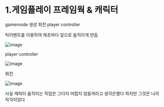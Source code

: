 # 1.게임플레이 프레임웍 & 캐릭터

gamemode
생성
회전
player controller

틱이벤트를 이용하여 매초마다 앞으로 움직이게 만듬

![image](https://github.com/kdw1234/TIL/assets/57427834/93bbc4e4-cbe9-4595-a759-5220eed28860)


player controller

![image](https://github.com/kdw1234/TIL/assets/57427834/19eba5f7-cbbc-4090-a515-8782f3a7f135)


회전

![image](https://github.com/kdw1234/TIL/assets/57427834/4404d00b-5638-4eca-b6ea-db47dc47242f)


사실 캐릭터 움직이는 작업은 그다지 어렵지 않을꺼라고 생각은했다 하지만 그것은 나의 착각이었다


